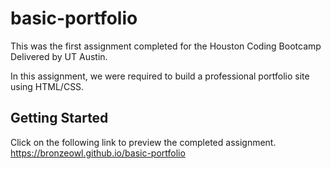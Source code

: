 # basic-portfolio
This was the first assignment completed for the Houston Coding Bootcamp Delivered by UT Austin. 

In this assignment, we were required to build a professional portfolio site using HTML/CSS. 

## Getting Started

Click on the following link to preview the completed assignment.   
  https://bronzeowl.github.io/basic-portfolio
